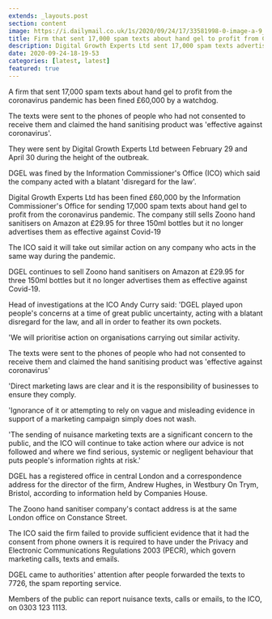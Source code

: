 ```yaml
---
extends: _layouts.post
section: content
image: https://i.dailymail.co.uk/1s/2020/09/24/17/33581998-0-image-a-9_1600964666727.jpg 
title: Firm that sent 17,000 spam texts about hand gel to profit from Covid is fined £60,000 
description: Digital Growth Experts Ltd sent 17,000 spam texts advertising a hand sanitiser which is effective against coronavirus between February 29 and April 30 during the height of the outbreak. 
date: 2020-09-24-18-19-53 
categories: [latest, latest] 
featured: true 
--- 
```

A firm that sent 17,000 spam texts about hand gel to profit from the coronavirus pandemic has been fined £60,000 by a watchdog.

The texts were sent to the phones of people who had not consented to receive them and claimed the hand sanitising product was 'effective against coronavirus'.

They were sent by Digital Growth Experts Ltd between February 29 and April 30 during the height of the outbreak.

DGEL was fined by the Information Commissioner's Office (ICO) which said the company acted with a blatant 'disregard for the law'.

Digital Growth Experts Ltd has been fined £60,000 by the Information Commissioner's Office for sending 17,000 spam texts about hand gel to profit from the coronavirus pandemic. The company still sells Zoono hand sanitisers on Amazon at £29.95 for three 150ml bottles but it no longer advertises them as effective against Covid-19

The ICO said it will take out similar action on any company who acts in the same way during the pandemic. 

DGEL continues to sell Zoono hand sanitisers on Amazon at £29.95 for three 150ml bottles but it no longer advertises them as effective against Covid-19.

Head of investigations at the ICO Andy Curry said: 'DGEL played upon people's concerns at a time of great public uncertainty, acting with a blatant disregard for the law, and all in order to feather its own pockets.

'We will prioritise action on organisations carrying out similar activity.

The texts were sent to the phones of people who had not consented to receive them and claimed the hand sanitising product was 'effective against coronavirus' 

'Direct marketing laws are clear and it is the responsibility of businesses to ensure they comply.

'Ignorance of it or attempting to rely on vague and misleading evidence in support of a marketing campaign simply does not wash.

'The sending of nuisance marketing texts are a significant concern to the public, and the ICO will continue to take action where our advice is not followed and where we find serious, systemic or negligent behaviour that puts people's information rights at risk.'

DGEL has a registered office in central London and a correspondence address for the director of the firm, Andrew Hughes, in Westbury On Trym, Bristol, according to information held by Companies House.

The Zoono hand sanitiser company's contact address is at the same London office on Constance Street. 

The ICO said the firm failed to provide sufficient evidence that it had the consent from phone owners it is required to have under the Privacy and Electronic Communications Regulations 2003 (PECR), which govern marketing calls, texts and emails.

DGEL came to authorities' attention after people forwarded the texts to 7726, the spam reporting service.

Members of the public can report nuisance texts, calls or emails, to the ICO, on 0303 123 1113.

